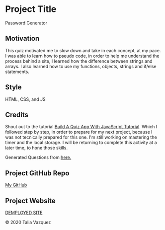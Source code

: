 # Project Title

Password Generator


## Motivation

This quiz motivated me to slow down and take in each concept, at my pace. I was able to learn how to pseudo code, in order to help me understand the process behind a site, I learned how the difference between strings and arrays. I also learned how to use my functions, objects, strings and if/else statements. 


## Style

HTML, CSS, and JS 


## Credits

Shout out to the tutorial <a href="https://youtu.be/riDzcEQbX6k"><bold>Build A Quiz App With JavaScript Tutorial</bold></a>. Which I followed step by step, in order to prepare for my next project, because I was not tecnically prepared for this one. I'm still working on mastering the timer and the local storage. I will be returning to complete this activity at a later time, to hone those skills. 

Generated Questions from 
<a href="https://www.intheknow.com/2020/07/06/this-4-question-personality-quiz-reveals-what-you-dont-know-about-yourself/"><bold>here.</bold></a>






## Project GitHub Repo

<a href="https://github.com/taliavazquez/Web-APIs.io"><bold>My GitHub</bold></a>


## Project Website

<a href="https://taliavazquez.github.io/Web-APIs.io/"><bold>DEMPLOYED SITE</bold></a>

© 2020 Talia Vazquez
